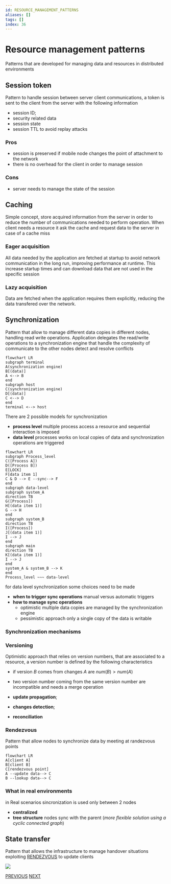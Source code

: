```yaml
---
id: RESOURCE_MANAGEMENT_PATTERNS
aliases: []
tags: []
index: 36
---
```


# Resource management patterns

Patterns that are developed for managing data and resources in distributed environments
## Session token

Pattern to handle session between server client communications, a token is sent to the client from the server with the following information

- session ID;
- security related data
- session state
- session TTL to avoid replay attacks

### Pros

- session is preserved if mobile node changes the point of attachment to the network
- there is no overhead for the client in order to manage session

### Cons

- server needs to manage the state of the session

## Caching

Simple concept, store acquired information from the server in order to reduce the number of communications needed to perform operation.
When client needs a resource it ask the cache and request data to the server in case of a cache miss

### Eager acquisition

All data needed by the application are fetched at startup to avoid network communication in the long run, improving performance at runtime.
This increase startup times and can download data that are not used in the specific session

### Lazy acquisition

Data are fetched when the application requires them explicitly, reducing the data transfered over the network.

## Synchronization

Pattern that allow to manage different data copies in different nodes, handling read write operations.
Application delegates the read/write operations to a synchronization engine that handle the complexity of communicate to the other nodes detect and resolve conflicts

```mermaid
flowchart LR
subgraph terminal
A(synchronization engine)
B[(data)]
A <--> B
end
subgraph host
C(synchronization engine)
D[(data)]
C <--> D
end
terminal <--> host
```

There are 2 possible models for synchronization

- **process level** multiple process access a resource and sequential interaction is imposed
- **data level** processes works on local copies of data and synchronization operations are triggered

```mermaid
flowchart LR
subgraph Process_level
C([Process A])
D([Process B])
E[LOCK]
F[data item 1]
C & D --> E --sync--> F
end
subgraph data-level
subgraph system_A
direction TB
G([Process])
H[(data item 1)]
G --> H
end
subgraph system_B
direction TB
I([Process])
J[(data item 1)]
I --> J
end
subgraph main
direction TB
K[(data item 1)]
I --> J
end
system_A & system_B --> K
end
Process_level ~~~ data-level
```

for data level synchronization some choices need to be made

- **when to trigger sync operations** manual versus automatic triggers
- **how to manage sync operations**
	- optimistic multiple data copies are managed by the synchronization engine
	- pessimistic approach only a single copy of the data is writable

### Synchronization mechanisms

### Versioning

Optimistic approach that relies on version numbers, that are associated to a resource, a version number is defined by the following characteristics
- if version $B$ comes from changes $A$ are $num(B) > num(A)$
- two version number coming from the same version number are incompatible and needs a merge operation

- **update propagation**;
- **changes detection**;
- **reconciliation**
### Rendezvous

Pattern that allow nodes to synchronize data by meeting at randezvous points

```mermaid
flowchart LR
A[client A]
B[client B]
C[rendezvous point]
A --update data--> C
B --lookup data--> C
```

### What in real environments

in Real scenarios sincronization is used only between 2 nodes
- **centralized**
- **tree structure** nodes sync with the parent (*more flexible solution using a cyclic connected graph*)

## State transfer

Pattern that allows the infrastructure to manage handover situations exploiting [RENDEZVOUS](#RENDEZVOUS) to update clients

![](mobile_systems/Pasted%20image%2020240608191524.png)

[PREVIOUS](pages/mobile_middleware/DISTRIBUTION_PATTERNS.md) [NEXT](mobile_systems/mobile_middleware/COMMUNICATION_PATTERNS.md)
